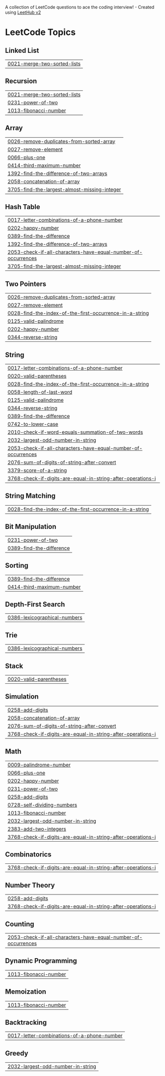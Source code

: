 A collection of LeetCode questions to ace the coding interview! - Created using [LeetHub v2](https://github.com/arunbhardwaj/LeetHub-2.0)
<!---LeetCode Topics Start-->
# LeetCode Topics
## Linked List
|  |
| ------- |
| [0021-merge-two-sorted-lists](https://github.com/Zero-Day-Smile/Coding-Questions/tree/master/0021-merge-two-sorted-lists) |
## Recursion
|  |
| ------- |
| [0021-merge-two-sorted-lists](https://github.com/Zero-Day-Smile/Coding-Questions/tree/master/0021-merge-two-sorted-lists) |
| [0231-power-of-two](https://github.com/Zero-Day-Smile/Coding-Questions/tree/master/0231-power-of-two) |
| [1013-fibonacci-number](https://github.com/Zero-Day-Smile/Coding-Questions/tree/master/1013-fibonacci-number) |
## Array
|  |
| ------- |
| [0026-remove-duplicates-from-sorted-array](https://github.com/Zero-Day-Smile/Coding-Questions/tree/master/0026-remove-duplicates-from-sorted-array) |
| [0027-remove-element](https://github.com/Zero-Day-Smile/Coding-Questions/tree/master/0027-remove-element) |
| [0066-plus-one](https://github.com/Zero-Day-Smile/Coding-Questions/tree/master/0066-plus-one) |
| [0414-third-maximum-number](https://github.com/Zero-Day-Smile/Coding-Questions/tree/master/0414-third-maximum-number) |
| [1392-find-the-difference-of-two-arrays](https://github.com/Zero-Day-Smile/Coding-Questions/tree/master/1392-find-the-difference-of-two-arrays) |
| [2058-concatenation-of-array](https://github.com/Zero-Day-Smile/Coding-Questions/tree/master/2058-concatenation-of-array) |
| [3705-find-the-largest-almost-missing-integer](https://github.com/Zero-Day-Smile/Coding-Questions/tree/master/3705-find-the-largest-almost-missing-integer) |
## Hash Table
|  |
| ------- |
| [0017-letter-combinations-of-a-phone-number](https://github.com/Zero-Day-Smile/Coding-Questions/tree/master/0017-letter-combinations-of-a-phone-number) |
| [0202-happy-number](https://github.com/Zero-Day-Smile/Coding-Questions/tree/master/0202-happy-number) |
| [0389-find-the-difference](https://github.com/Zero-Day-Smile/Coding-Questions/tree/master/0389-find-the-difference) |
| [1392-find-the-difference-of-two-arrays](https://github.com/Zero-Day-Smile/Coding-Questions/tree/master/1392-find-the-difference-of-two-arrays) |
| [2053-check-if-all-characters-have-equal-number-of-occurrences](https://github.com/Zero-Day-Smile/Coding-Questions/tree/master/2053-check-if-all-characters-have-equal-number-of-occurrences) |
| [3705-find-the-largest-almost-missing-integer](https://github.com/Zero-Day-Smile/Coding-Questions/tree/master/3705-find-the-largest-almost-missing-integer) |
## Two Pointers
|  |
| ------- |
| [0026-remove-duplicates-from-sorted-array](https://github.com/Zero-Day-Smile/Coding-Questions/tree/master/0026-remove-duplicates-from-sorted-array) |
| [0027-remove-element](https://github.com/Zero-Day-Smile/Coding-Questions/tree/master/0027-remove-element) |
| [0028-find-the-index-of-the-first-occurrence-in-a-string](https://github.com/Zero-Day-Smile/Coding-Questions/tree/master/0028-find-the-index-of-the-first-occurrence-in-a-string) |
| [0125-valid-palindrome](https://github.com/Zero-Day-Smile/Coding-Questions/tree/master/0125-valid-palindrome) |
| [0202-happy-number](https://github.com/Zero-Day-Smile/Coding-Questions/tree/master/0202-happy-number) |
| [0344-reverse-string](https://github.com/Zero-Day-Smile/Coding-Questions/tree/master/0344-reverse-string) |
## String
|  |
| ------- |
| [0017-letter-combinations-of-a-phone-number](https://github.com/Zero-Day-Smile/Coding-Questions/tree/master/0017-letter-combinations-of-a-phone-number) |
| [0020-valid-parentheses](https://github.com/Zero-Day-Smile/Coding-Questions/tree/master/0020-valid-parentheses) |
| [0028-find-the-index-of-the-first-occurrence-in-a-string](https://github.com/Zero-Day-Smile/Coding-Questions/tree/master/0028-find-the-index-of-the-first-occurrence-in-a-string) |
| [0058-length-of-last-word](https://github.com/Zero-Day-Smile/Coding-Questions/tree/master/0058-length-of-last-word) |
| [0125-valid-palindrome](https://github.com/Zero-Day-Smile/Coding-Questions/tree/master/0125-valid-palindrome) |
| [0344-reverse-string](https://github.com/Zero-Day-Smile/Coding-Questions/tree/master/0344-reverse-string) |
| [0389-find-the-difference](https://github.com/Zero-Day-Smile/Coding-Questions/tree/master/0389-find-the-difference) |
| [0742-to-lower-case](https://github.com/Zero-Day-Smile/Coding-Questions/tree/master/0742-to-lower-case) |
| [2010-check-if-word-equals-summation-of-two-words](https://github.com/Zero-Day-Smile/Coding-Questions/tree/master/2010-check-if-word-equals-summation-of-two-words) |
| [2032-largest-odd-number-in-string](https://github.com/Zero-Day-Smile/Coding-Questions/tree/master/2032-largest-odd-number-in-string) |
| [2053-check-if-all-characters-have-equal-number-of-occurrences](https://github.com/Zero-Day-Smile/Coding-Questions/tree/master/2053-check-if-all-characters-have-equal-number-of-occurrences) |
| [2076-sum-of-digits-of-string-after-convert](https://github.com/Zero-Day-Smile/Coding-Questions/tree/master/2076-sum-of-digits-of-string-after-convert) |
| [3379-score-of-a-string](https://github.com/Zero-Day-Smile/Coding-Questions/tree/master/3379-score-of-a-string) |
| [3768-check-if-digits-are-equal-in-string-after-operations-i](https://github.com/Zero-Day-Smile/Coding-Questions/tree/master/3768-check-if-digits-are-equal-in-string-after-operations-i) |
## String Matching
|  |
| ------- |
| [0028-find-the-index-of-the-first-occurrence-in-a-string](https://github.com/Zero-Day-Smile/Coding-Questions/tree/master/0028-find-the-index-of-the-first-occurrence-in-a-string) |
## Bit Manipulation
|  |
| ------- |
| [0231-power-of-two](https://github.com/Zero-Day-Smile/Coding-Questions/tree/master/0231-power-of-two) |
| [0389-find-the-difference](https://github.com/Zero-Day-Smile/Coding-Questions/tree/master/0389-find-the-difference) |
## Sorting
|  |
| ------- |
| [0389-find-the-difference](https://github.com/Zero-Day-Smile/Coding-Questions/tree/master/0389-find-the-difference) |
| [0414-third-maximum-number](https://github.com/Zero-Day-Smile/Coding-Questions/tree/master/0414-third-maximum-number) |
## Depth-First Search
|  |
| ------- |
| [0386-lexicographical-numbers](https://github.com/Zero-Day-Smile/Coding-Questions/tree/master/0386-lexicographical-numbers) |
## Trie
|  |
| ------- |
| [0386-lexicographical-numbers](https://github.com/Zero-Day-Smile/Coding-Questions/tree/master/0386-lexicographical-numbers) |
## Stack
|  |
| ------- |
| [0020-valid-parentheses](https://github.com/Zero-Day-Smile/Coding-Questions/tree/master/0020-valid-parentheses) |
## Simulation
|  |
| ------- |
| [0258-add-digits](https://github.com/Zero-Day-Smile/Coding-Questions/tree/master/0258-add-digits) |
| [2058-concatenation-of-array](https://github.com/Zero-Day-Smile/Coding-Questions/tree/master/2058-concatenation-of-array) |
| [2076-sum-of-digits-of-string-after-convert](https://github.com/Zero-Day-Smile/Coding-Questions/tree/master/2076-sum-of-digits-of-string-after-convert) |
| [3768-check-if-digits-are-equal-in-string-after-operations-i](https://github.com/Zero-Day-Smile/Coding-Questions/tree/master/3768-check-if-digits-are-equal-in-string-after-operations-i) |
## Math
|  |
| ------- |
| [0009-palindrome-number](https://github.com/Zero-Day-Smile/Coding-Questions/tree/master/0009-palindrome-number) |
| [0066-plus-one](https://github.com/Zero-Day-Smile/Coding-Questions/tree/master/0066-plus-one) |
| [0202-happy-number](https://github.com/Zero-Day-Smile/Coding-Questions/tree/master/0202-happy-number) |
| [0231-power-of-two](https://github.com/Zero-Day-Smile/Coding-Questions/tree/master/0231-power-of-two) |
| [0258-add-digits](https://github.com/Zero-Day-Smile/Coding-Questions/tree/master/0258-add-digits) |
| [0728-self-dividing-numbers](https://github.com/Zero-Day-Smile/Coding-Questions/tree/master/0728-self-dividing-numbers) |
| [1013-fibonacci-number](https://github.com/Zero-Day-Smile/Coding-Questions/tree/master/1013-fibonacci-number) |
| [2032-largest-odd-number-in-string](https://github.com/Zero-Day-Smile/Coding-Questions/tree/master/2032-largest-odd-number-in-string) |
| [2383-add-two-integers](https://github.com/Zero-Day-Smile/Coding-Questions/tree/master/2383-add-two-integers) |
| [3768-check-if-digits-are-equal-in-string-after-operations-i](https://github.com/Zero-Day-Smile/Coding-Questions/tree/master/3768-check-if-digits-are-equal-in-string-after-operations-i) |
## Combinatorics
|  |
| ------- |
| [3768-check-if-digits-are-equal-in-string-after-operations-i](https://github.com/Zero-Day-Smile/Coding-Questions/tree/master/3768-check-if-digits-are-equal-in-string-after-operations-i) |
## Number Theory
|  |
| ------- |
| [0258-add-digits](https://github.com/Zero-Day-Smile/Coding-Questions/tree/master/0258-add-digits) |
| [3768-check-if-digits-are-equal-in-string-after-operations-i](https://github.com/Zero-Day-Smile/Coding-Questions/tree/master/3768-check-if-digits-are-equal-in-string-after-operations-i) |
## Counting
|  |
| ------- |
| [2053-check-if-all-characters-have-equal-number-of-occurrences](https://github.com/Zero-Day-Smile/Coding-Questions/tree/master/2053-check-if-all-characters-have-equal-number-of-occurrences) |
## Dynamic Programming
|  |
| ------- |
| [1013-fibonacci-number](https://github.com/Zero-Day-Smile/Coding-Questions/tree/master/1013-fibonacci-number) |
## Memoization
|  |
| ------- |
| [1013-fibonacci-number](https://github.com/Zero-Day-Smile/Coding-Questions/tree/master/1013-fibonacci-number) |
## Backtracking
|  |
| ------- |
| [0017-letter-combinations-of-a-phone-number](https://github.com/Zero-Day-Smile/Coding-Questions/tree/master/0017-letter-combinations-of-a-phone-number) |
## Greedy
|  |
| ------- |
| [2032-largest-odd-number-in-string](https://github.com/Zero-Day-Smile/Coding-Questions/tree/master/2032-largest-odd-number-in-string) |
<!---LeetCode Topics End-->